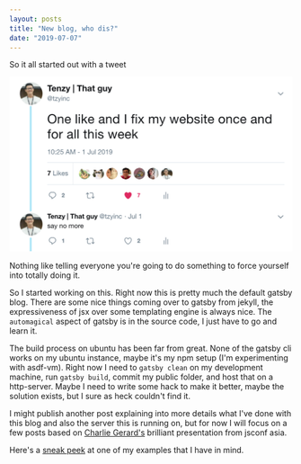 ```yaml
---
layout: posts
title: "New blog, who dis?"
date: "2019-07-07"
---
```


So it all started out with a tweet

![tweet i totally don't regret](./tweet.png)

Nothing like telling everyone you're going to do something to force yourself into totally doing it.

So I started working on this. Right now this is pretty much the default gatsby blog. There are some nice things coming over to gatsby from jekyll, the expressiveness of jsx over some templating engine is always nice. The `automagical` aspect of gatsby is in the source code, I just have to go and learn it.

The build process on ubuntu has been far from great. None of the gatsby cli works on my ubuntu instance, maybe it's my npm setup (I'm experimenting with asdf-vm). Right now I need to `gatsby clean` on my development machine, run `gatsby build`, commit my public folder, and host that on a http-server. Maybe I need to write some hack to make it better, maybe the solution exists, but I sure as heck couldn't find it.

I might publish another post explaining into more details what I've done with this blog and also the server this is running on, but for now I will focus on a few posts based on [Charlie Gerard's](https://twitter.com/devdevcharlie) brilliant presentation from jsconf asia.

Here's a [sneak peek](https://httpserve.tenzhiyang.com/knnTransferLearning/) at one of my examples that I have in mind.
